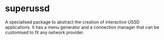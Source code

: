 # superussd
A specialised package to abstract the creation of interactive USSD applications. It has a menu generator and a connection manager that can be customised to fit any network provider.
